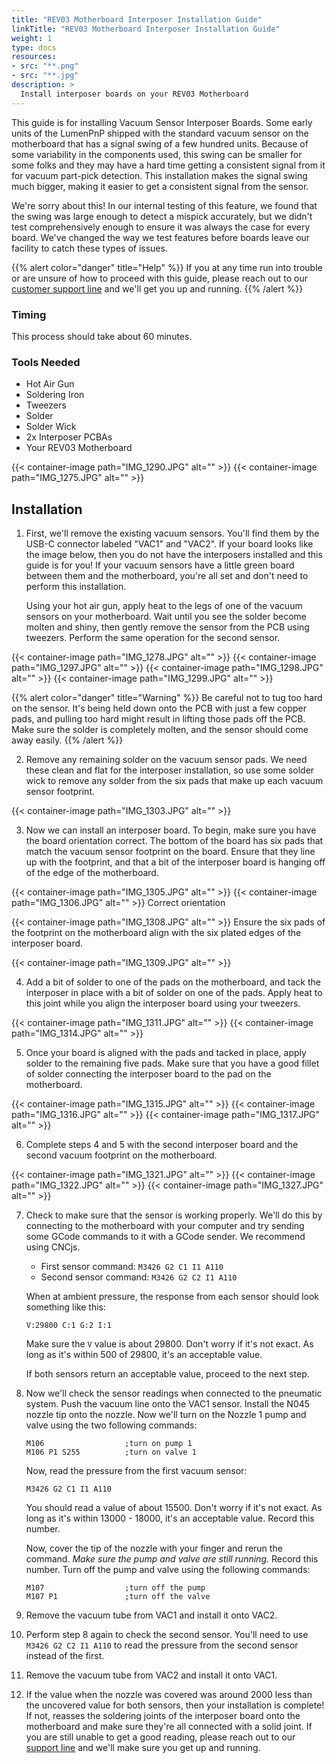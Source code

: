 ```yaml
---
title: "REV03 Motherboard Interposer Installation Guide"
linkTitle: "REV03 Motherboard Interposer Installation Guide"
weight: 1
type: docs
resources:
- src: "**.png"
- src: "**.jpg"
description: >
  Install interposer boards on your REV03 Motherboard
---
```


This guide is for installing Vacuum Sensor Interposer Boards. Some early units of the LumenPnP shipped with the standard vacuum sensor on the motherboard that has a signal swing of a few hundred units. Because of some variability in the components used, this swing can be smaller for some folks and they may have a hard time getting a consistent signal from it for vacuum part-pick detection. This installation makes the signal swing much bigger, making it easier to get a consistent signal from the sensor.

We're sorry about this! In our internal testing of this feature, we found that the swing was large enough to detect a mispick accurately, but we didn't test comprehensively enough to ensure it was always the case for every board. We've changed the way we test features before boards leave our facility to catch these types of issues.

{{% alert color="danger" title="Help" %}}
If you at any time run into trouble or are unsure of how to proceed with this guide, please reach out to our [customer support line](https://opulo.io/pages/contact-support) and we'll get you up and running.
{{% /alert %}}

### Timing

This process should take about 60 minutes.

### Tools Needed

* Hot Air Gun
* Soldering Iron
* Tweezers
* Solder
* Solder Wick
* 2x Interposer PCBAs
* Your REV03 Motherboard

{{< container-image path="IMG_1290.JPG" alt="" >}}
{{< container-image path="IMG_1275.JPG" alt="" >}}

## Installation

1. First, we'll remove the existing vacuum sensors. You'll find them by the USB-C connector labeled "VAC1" and "VAC2". If your board looks like the image below, then you do not have the interposers installed and this guide is for you! If your vacuum sensors have a little green board between them and the motherboard, you're all set and don't need to perform this installation.

    Using your hot air gun, apply heat to the legs of one of the vacuum sensors on your motherboard. Wait until you see the solder become molten and shiny, then gently remove the sensor from the PCB using tweezers. Perform the same operation for the second sensor.

{{< container-image path="IMG_1278.JPG" alt="" >}}
{{< container-image path="IMG_1297.JPG" alt="" >}}
{{< container-image path="IMG_1298.JPG" alt="" >}}
{{< container-image path="IMG_1299.JPG" alt="" >}}

{{% alert color="danger" title="Warning" %}}
Be careful not to tug too hard on the sensor. It's being held down onto the PCB with just a few copper pads, and pulling too hard might result in lifting those pads off the PCB. Make sure the solder is completely molten, and the sensor should come away easily.
{{% /alert %}}
   
2. Remove any remaining solder on the vacuum sensor pads. We need these clean and flat for the interposer installation, so use some solder wick to remove any solder from the six pads that make up each vacuum sensor footprint.

{{< container-image path="IMG_1303.JPG" alt="" >}}
   
3. Now we can install an interposer board. To begin, make sure you have the board orientation correct. The bottom of the board has six pads that match the vacuum sensor footprint on the board. Ensure that they line up with the footprint, and that a bit of the interposer board is hanging off of the edge of the motherboard.

{{< container-image path="IMG_1305.JPG" alt="" >}}
{{< container-image path="IMG_1306.JPG" alt="" >}}
Correct orientation

{{< container-image path="IMG_1308.JPG" alt="" >}}
Ensure the six pads of the footprint on the motherboard align with the six plated edges of the interposer board.

{{< container-image path="IMG_1309.JPG" alt="" >}}

4. Add a bit of solder to one of the pads on the motherboard, and tack the interposer in place with a bit of solder on one of the pads. Apply heat to this joint while you align the interposer board using your tweezers.

{{< container-image path="IMG_1311.JPG" alt="" >}}
{{< container-image path="IMG_1314.JPG" alt="" >}}

5. Once your board is aligned with the pads and tacked in place, apply solder to the remaining five pads. Make sure that you have a good fillet of solder connecting the interposer board to the pad on the motherboard.

{{< container-image path="IMG_1315.JPG" alt="" >}}
{{< container-image path="IMG_1316.JPG" alt="" >}}
{{< container-image path="IMG_1317.JPG" alt="" >}}

6. Complete steps 4 and 5 with the second interposer board and the second vacuum footprint on the motherboard.

{{< container-image path="IMG_1321.JPG" alt="" >}}
{{< container-image path="IMG_1322.JPG" alt="" >}}
{{< container-image path="IMG_1327.JPG" alt="" >}}

7. Check to make sure that the sensor is working properly. We'll do this by connecting to the motherboard with your computer and try sending some GCode commands to it with a GCode sender. We recommend using CNCjs.
   - First sensor command: `M3426 G2 C1 I1 A110`
   - Second sensor command: `M3426 G2 C2 I1 A110`

    When at ambient pressure, the response from each sensor should look something like this:

    ```
    V:29800 C:1 G:2 I:1
    ```

    Make sure the `V` value is about 29800. Don't worry if it's not exact. As long as it's within 500 of 29800, it's an acceptable value.

    If both sensors return an acceptable value, proceed to the next step.

8. Now we'll check the sensor readings when connected to the pneumatic system. Push the vacuum line onto the VAC1 sensor. Install the N045 nozzle tip onto the nozzle. Now we'll turn on the Nozzle 1 pump and valve using the two following commands:

    ```
    M106                  ;turn on pump 1
    M106 P1 S255          ;turn on valve 1
    ```

    Now, read the pressure from the first vacuum sensor:
    ```
    M3426 G2 C1 I1 A110
    ```

    You should read a value of about 15500. Don't worry if it's not exact. As long as it's within 13000 - 18000, it's an acceptable value. Record this number.

    Now, cover the tip of the nozzle with your finger and rerun the command. *Make sure the pump and valve are still running.* Record this number. Turn off the pump and valve using the following commands:

    ```
    M107                  ;turn off the pump
    M107 P1               ;turn off the valve
    ```

9. Remove the vacuum tube from VAC1 and install it onto VAC2.
10.   Perform step 8 again to check the second sensor. You'll need to use `M3426 G2 C2 I1 A110` to read the pressure from the second sensor instead of the first.
11.    Remove the vacuum tube from VAC2 and install it onto VAC1.
12.    If the value when the nozzle was covered was around 2000 less than the uncovered value for both sensors, then your installation is complete! If not, reasses the soldering joints of the interposer board onto the motherboard and make sure they're all connected with a solid joint. If you are still unable to get a good reading, please reach out to our [support line](https://opulo.io/pages/contact-support) and we'll make sure you get up and running.